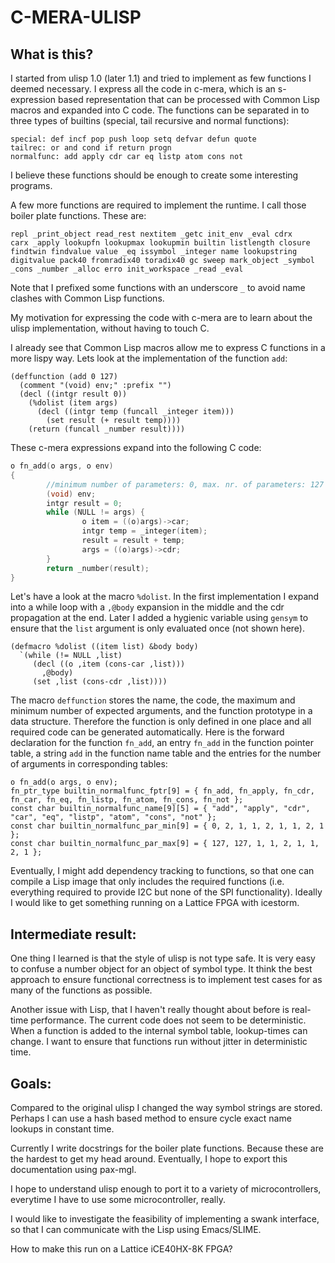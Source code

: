 # C-MERA-ULISP

## What is this?

I started from ulisp 1.0 (later 1.1) and tried to implement as few
functions I deemed necessary. I express all the code in c-mera, which
is an s-expression based representation that can be processed with
Common Lisp macros and expanded into C code.  The functions can be
separated in to three types of builtins (special, tail recursive and
normal functions):


```
special: def incf pop push loop setq defvar defun quote
tailrec: or and cond if return progn
normalfunc: add apply cdr car eq listp atom cons not
```

I believe these functions should be enough to create some interesting
programs.

A few more functions are required to implement the runtime. I call
those boiler plate functions. These are:

```
repl _print_object read_rest nextitem _getc init_env _eval cdrx
carx _apply lookupfn lookupmax lookupmin builtin listlength closure
findtwin findvalue value _eq issymbol _integer name lookupstring
digitvalue pack40 fromradix40 toradix40 gc sweep mark_object _symbol
_cons _number _alloc erro init_workspace _read _eval
```

Note that I prefixed some functions with an underscore `_` to avoid
name clashes with Common Lisp functions.

My motivation for expressing the code with c-mera are to
learn about the ulisp implementation, without having to touch C.

I already see that Common Lisp macros allow me to express C functions
in a more lispy way. Lets look at the implementation of the function
`add`:

```common-lisp
(deffunction (add 0 127)
  (comment "(void) env;" :prefix "")
  (decl ((intgr result 0))
    (%dolist (item args)
      (decl ((intgr temp (funcall _integer item)))
        (set result (+ result temp))))
    (return (funcall _number result))))
```

These c-mera expressions expand into the following C code:

```C
o fn_add(o args, o env)
{
        //minimum number of parameters: 0, max. nr. of parameters: 127
        (void) env;
        intgr result = 0;
        while (NULL != args) {
                o item = ((o)args)->car;
                intgr temp = _integer(item);
                result = result + temp;
                args = ((o)args)->cdr;
        }
        return _number(result);
}
```

Let's have a look at the macro `%dolist`. In the first implementation
I expand into a while loop with a `,@body` expansion in the middle and
the cdr propagation at the end. Later I added a hygienic variable
using `gensym` to ensure that the `list` argument is only evaluated
once (not shown here). 


```
(defmacro %dolist ((item list) &body body)
  `(while (!= NULL ,list)
     (decl ((o ,item (cons-car ,list)))
       ,@body)
     (set ,list (cons-cdr ,list))))
```

The macro `deffunction` stores the name, the code, the maximum and
minimum number of expected arguments, and the function prototype in a
data structure. Therefore the function is only defined in one place
and all required code can be generated automatically. Here is the
forward declaration for the function `fn_add`, an entry `fn_add` in
the function pointer table, a string `add` in the function name table
and the entries for the number of arguments in corresponding tables:

```
o fn_add(o args, o env);
fn_ptr_type builtin_normalfunc_fptr[9] = { fn_add, fn_apply, fn_cdr, fn_car, fn_eq, fn_listp, fn_atom, fn_cons, fn_not };
const char builtin_normalfunc_name[9][5] = { "add", "apply", "cdr", "car", "eq", "listp", "atom", "cons", "not" };
const char builtin_normalfunc_par_min[9] = { 0, 2, 1, 1, 2, 1, 1, 2, 1 };
const char builtin_normalfunc_par_max[9] = { 127, 127, 1, 1, 2, 1, 1, 2, 1 };
```

Eventually, I might add dependency tracking to functions, so that one
can compile a Lisp image that only includes the required functions
(i.e. everything required to provide I2C but none of the SPI
functionality). Ideally I would like to get something running on a
Lattice FPGA with icestorm.

## Intermediate result:

One thing I learned is that the style of ulisp is not type safe. It is
very easy to confuse a number object for an object of symbol type. It
think the best approach to ensure functional correctness is to
implement test cases for as many of the functions as possible.

Another issue with Lisp, that I haven't really thought about before is
real-time performance. The current code does not seem to be
deterministic. When a function is added to the internal symbol table,
lookup-times can change. I want to ensure that functions run without
jitter in deterministic time.

## Goals:

Compared to the original ulisp I changed the way symbol strings are
stored. Perhaps I can use a hash based method to ensure cycle exact
name lookups in constant time.

Currently I write docstrings for the boiler plate functions. Because
these are the hardest to get my head around. Eventually, I hope to
export this documentation using pax-mgl.

I hope to understand ulisp enough to port it to a variety of
microcontrollers, everytime I have to use some microcontroller,
really.

I would like to investigate the feasibility of implementing a swank
interface, so that I can communicate with the Lisp using Emacs/SLIME.

How to make this run on a Lattice iCE40HX-8K FPGA?